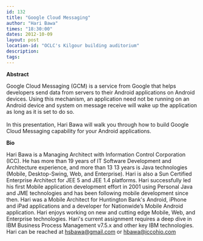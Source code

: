 ```yaml
---
id: 132
title: "Google Cloud Messaging"
author: "Hari Bawa"
times: "18:30:00"
dates: 2012-10-09
layout: post
location-id: "OCLC's Kilgour building auditorium"  
description: 
tags: 
---
```

 **Abstract**

Google Cloud Messaging (GCM) is a service from Google that helps developers send data from servers to their Android applications on Android devices. Using this mechanism, an application need not be running on an Android device and system on message receive will wake up the application as long as it is set to do so.  
&nbsp;  
In this presentation, Hari Bawa will walk you through how to build Google Cloud Messaging capability for your Android applications.  

**Bio**

Hari Bawa is a Managing Architect with Information Control Corporation (ICC). He has more than 19 years of IT Software Development and Architecture experience, and more than 13 13 years is Java technologies (Mobile, Desktop-Swing, Web, and Enterprise). Hari is also a Sun Certified Enterprise Architect for JEE 5 and JEE 1.4 platforms. Hari successfully led his first Mobile application development effort in 2001 using Personal Java and JME technologies and has been following mobile development since then. Hari was a Mobile Architect for Huntington Bank's Android, iPhone and iPad applications and a developer for Nationwide’s Mobile Android application. Hari enjoys working on new and cutting edge Mobile, Web, and Enterprise technologies. Hari's current assignment requires a deep dive in IBM Business Process Management v7.5.x and other key IBM technologies. Hari can be reached at hsbawa@gmail.com or hbawa@iccohio.com

